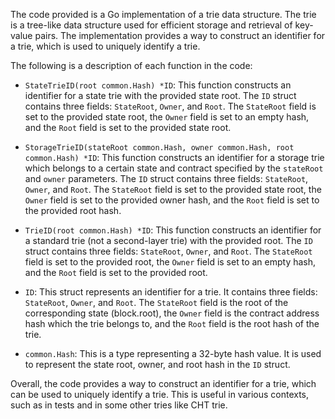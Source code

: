 The code provided is a Go implementation of a trie data structure. The trie is a tree-like data structure used for efficient storage and retrieval of key-value pairs. The implementation provides a way to construct an identifier for a trie, which is used to uniquely identify a trie.

The following is a description of each function in the code:

- `StateTrieID(root common.Hash) *ID`: This function constructs an identifier for a state trie with the provided state root. The `ID` struct contains three fields: `StateRoot`, `Owner`, and `Root`. The `StateRoot` field is set to the provided state root, the `Owner` field is set to an empty hash, and the `Root` field is set to the provided state root.

- `StorageTrieID(stateRoot common.Hash, owner common.Hash, root common.Hash) *ID`: This function constructs an identifier for a storage trie which belongs to a certain state and contract specified by the `stateRoot` and `owner` parameters. The `ID` struct contains three fields: `StateRoot`, `Owner`, and `Root`. The `StateRoot` field is set to the provided state root, the `Owner` field is set to the provided owner hash, and the `Root` field is set to the provided root hash.

- `TrieID(root common.Hash) *ID`: This function constructs an identifier for a standard trie (not a second-layer trie) with the provided root. The `ID` struct contains three fields: `StateRoot`, `Owner`, and `Root`. The `StateRoot` field is set to the provided root, the `Owner` field is set to an empty hash, and the `Root` field is set to the provided root.

- `ID`: This struct represents an identifier for a trie. It contains three fields: `StateRoot`, `Owner`, and `Root`. The `StateRoot` field is the root of the corresponding state (block.root), the `Owner` field is the contract address hash which the trie belongs to, and the `Root` field is the root hash of the trie.

- `common.Hash`: This is a type representing a 32-byte hash value. It is used to represent the state root, owner, and root hash in the `ID` struct.

Overall, the code provides a way to construct an identifier for a trie, which can be used to uniquely identify a trie. This is useful in various contexts, such as in tests and in some other tries like CHT trie.